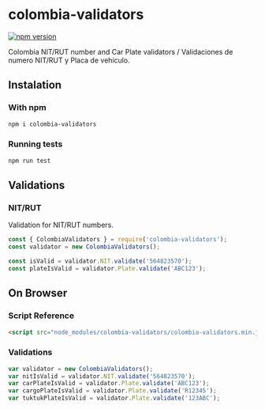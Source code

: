 colombia-validators
==============
[![npm version](https://img.shields.io/npm/v/colombia-validators.svg)](https://www.npmjs.com/package/colombia-validators)

Colombia NIT/RUT number and Car Plate validators / Validaciones de numero NIT/RUT y Placa de vehículo.

## Instalation

### With npm

```bash
npm i colombia-validators
```

### Running tests

```bash
npm run test
```

## Validations

### NIT/RUT

Validation for NIT/RUT numbers.

```javascript
const { ColombiaValidators } = require('colombia-validators');
const validator = new ColombiaValidators();

const isValid = validator.NIT.validate('564823570');
const plateIsValid = validator.Plate.validate('ABC123');
```
## On Browser

### Script Reference

```html
<script src="node_modules/colombia-validators/colombia-validators.min.js"></script>
```

### Validations

```javascript
var validator = new ColombiaValidators();
var nitIsValid = validator.NIT.validate('564823570');
var carPlateIsValid = validator.Plate.validate('ABC123');
var cargoPlateIsValid = validator.Plate.validate('R12345');
var tuktukPlateIsValid = validator.Plate.validate('123ABC');
```